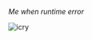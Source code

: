 _Me when runtime error_

![icry](https://68.media.tumblr.com/0e42f221a783ae10e79fd8c710b59898/tumblr_o1usx7DyI91s7fey2o1_500.gif)
